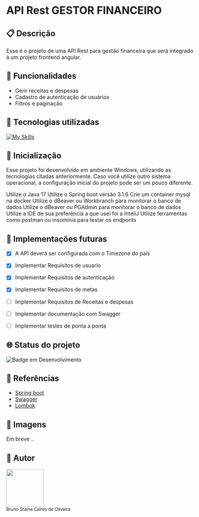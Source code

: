 # API Rest GESTOR FINANCEIRO

## :clipboard: Descrição

Esse é o projeto de uma API Rest para gestão financeira que será integrado à um projeto frontend angular.

## :wrench: Funcionalidades
- Gerir receitas e despesas
- Cadastro de autenticação de usuários
- Filtros e paginação

## :open_file_folder: Tecnologias utilizadas
[![My Skills](https://skillicons.dev/icons?i=java,spring,idea,docker,postgres)](https://skillicons.dev)

## :rocket: Inicialização
Esse projeto foi desenvolvido em ambiente Windows, utilizando as tecnologias citadas anteriormente.
Caso você utilize outro sistema operacional, a configuração inicial do projeto pode ser um pouco diferente.

Utilize o Java 17
Utilize o Spring boot versão 3.1.6
Crie um container mysql na docker
Utilize o dBeaver ou Workbranch para monitorar o banco de dados
Utilize o dBeaver ou PGAdmin para monitorar o banco de dados
Utilize a IDE de sua preferência a que usei foi a InteliJ
Utilize ferramentas como postman ou insominia para testar os endponts

## :large_blue_circle: Implementações futuras
- [x] A API deverá ser configurada com o Timezone do país
- [x] Implementar Requisitos de usuario
- [x] Implementar Requisitos de autenticação
- [x] Implementar Requisitos de metas
- [ ] Implementar Requisitos de Receitas e despesas
- [ ] Implementar documentação com Swagger
- [ ] Implementar testes de ponta a ponta


## :globe_with_meridians: Status do projeto

![Badge em Desenvolvimento](https://img.shields.io/static/v1?label=STATUS&message=EM_DESENVOLVIMENTO&color=blue&style=for-the-badge)

## :mag_right: Referências
- [Spring boot](https://docs.spring.io/spring-framework/reference/index.html)
- [Swagger](https://swagger.io/docs/)
- [Lombok](https://projectlombok.org/features/)

## :open_file_folder: Imagens
Em breve ..

## :construction_worker: Autor
<img src="https://user-images.githubusercontent.com/87622645/157755137-8d22a951-d323-4c33-814e-c0351ebefafe.png" width=100><br>
<sub>Bruno Staine Caires de Oliveira</sub><br>
